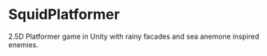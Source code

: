 # SquidPlatformer
2.5D Platformer game in Unity with rainy facades and sea anemone inspired enemies. 
